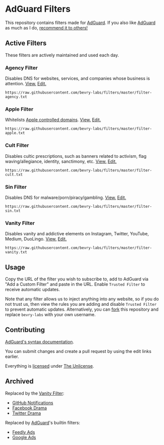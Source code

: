 # AdGuard Filters

This repository contains filters made for [AdGuard](https://balupton.com/adguard). If you also like [AdGuard](https://balupton.com/adguard) as much as I do, [recommend it to others!](https://balupton.com/adguard/affiliate)

## Active Filters

These filters are actively maintained and used each day.

### Agency Filter

Disables DNS for websites, services, and companies whose business is attention.
[View.](https://github.com/bevry-labs/filters/blob/master/filter-agency.txt)
[Edit.](https://github.com/bevry-labs/filters/edit/master/filter-agency.txt)

```
https://raw.githubusercontent.com/bevry-labs/filters/master/filter-agency.txt
```

### Apple Filter

Whitelists [Apple controlled domains](https://support.apple.com/en-au/101555).
[View.](https://github.com/bevry-labs/filters/blob/master/filter-apple.txt)
[Edit.](https://github.com/bevry-labs/filters/edit/master/filter-apple.txt)

```
https://raw.githubusercontent.com/bevry-labs/filters/master/filter-apple.txt
```

### Cult Filter

Disables cultic prescriptions, such as banners related to activism, flag waving/allegiance, identity, sanctimony, etc.
[View.](https://github.com/bevry-labs/filters/blob/master/filter-cult.txt)
[Edit.](https://github.com/bevry-labs/filters/edit/master/filter-cult.txt)

```
https://raw.githubusercontent.com/bevry-labs/filters/master/filter-cult.txt
```

### Sin Filter

Disables DNS for malware/porn/piracy/gambling.
[View.](https://github.com/bevry-labs/filters/blob/master/filter-sin.txt)
[Edit.](https://github.com/bevry-labs/filters/edit/master/filter-sin.txt)

```
https://raw.githubusercontent.com/bevry-labs/filters/master/filter-sin.txt
```

### Vanity Filter

Disables vanity and addictive elements on Instagram, Twitter, YouTube, Medium, DuoLingo.
[View.](https://github.com/bevry-labs/filters/blob/master/filter-vanity.txt)
[Edit.](https://github.com/bevry-labs/filters/edit/master/filter-vanity.txt)

```
https://raw.githubusercontent.com/bevry-labs/filters/master/filter-vanity.txt
```

## Usage

Copy the URL of the filter you wish to subscribe to, add to AdGuard via "Add a Custom Filter" and paste in the URL. Enable `Trusted Filter` to receive automatic updates.

Note that any filter allows us to inject anything into any website, so if you do not trust us, then view the rules you are adding and disable `Trusted Filter` to prevent automatic updates. Alternatively, you can [fork](https://docs.github.com/en/github/collaborating-with-issues-and-pull-requests/working-with-forks) this repository and replace `bevry-labs` with your own username.

## Contributing

[AdGuard's syntax documentation](https://kb.adguard.com/en/general/how-to-create-your-own-ad-filters).

You can submit changes and create a pull request by using the edit links earlier.

Everything is [licensed](https://github.com/bevry-labs/filters/blob/master/LICENSE) under [The Unlicense](https://unlicense.org).

## Archived

Replaced by the [Vanity Filter](#vanity-filter):

-   [GitHub Notifications](https://github.com/bevry-labs/filters/blob/92cd32b642cd4456765757f9741f78309c11eb0a/filter-githubnotifications.txt)
-   [Facebook Drama](https://github.com/bevry-labs/filters/blob/92cd32b642cd4456765757f9741f78309c11eb0a/filter-facebookdrama.txt)
-   [Twitter Drama](https://github.com/bevry-labs/filters/blob/92cd32b642cd4456765757f9741f78309c11eb0a/filter-twitterdrama.txt)

Replaced by [AdGuard](https://balupton.com/adguard)'s builtin filters:

-   [Feedly Ads](https://github.com/bevry-labs/filters/blob/92cd32b642cd4456765757f9741f78309c11eb0a/filter-activism.txt)
-   [Google Ads](https://github.com/bevry-labs/filters/blob/92cd32b642cd4456765757f9741f78309c11eb0a/filter-googleads.txt)

